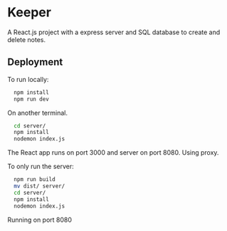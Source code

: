 # Keeper

A React.js project with a express server and SQL database to create and delete notes.

## Deployment

To run locally:

```bash
  npm install
  npm run dev
```

On another terminal.

```bash
  cd server/
  npm install
  nodemon index.js
```

The React app runs on port 3000 and server on port 8080. Using proxy.

To only run the server:

```bash
  npm run build
  mv dist/ server/
  cd server/
  npm install
  nodemon index.js
```

Running on port 8080
